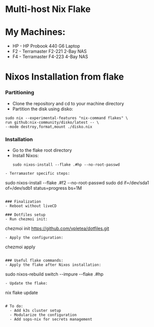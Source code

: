 # Multi-host Nix Flake

# My Machines:
- HP - HP Probook 440 G6 Laptop
- F2 - Terramaster F2-221 2-Bay NAS
- F4 - Terramaster F4-223 4-Bay NAS

# Nixos Installation from flake

### Partitioning
- Clone the repository and cd to your machine directory
- Partition the disk using disko:
```
sudo nix --experimental-features "nix-command flakes" \
run github:nix-community/disko/latest -- \
--mode destroy,format,mount ./disko.nix
```
### Installation
- Go to the flake root directory
- Install Nixos:
  ```
  sudo nixos-install --flake .#hp --no-root-passwd

```
- Terramaster specific steps:
```
  sudo nixos-install --flake .#f2 --no-root-passwd
  sudo dd if=/dev/sda1 of=/dev/sdb1 status=progress bs=1M
  ```

### Finalization
  - Reboot without liveCD

### Dotfiles setup
- Run chezmoi init:
  ```
  chezmoi init https://github.com/vpletea/dotfiles.git
  ```
- Apply the configuration:
  ```
  chezmoi apply
  ```

### Useful flake commands:
- Apply the flake after Nixos installation:
```
sudo nixos-rebuild switch --impure --flake .#hp
```
- Update the flake:
```
nix flake update
```

# To do:
  - Add k3s cluster setup
  - Modularize the configuration
  - Add sops-nix for secrets management
